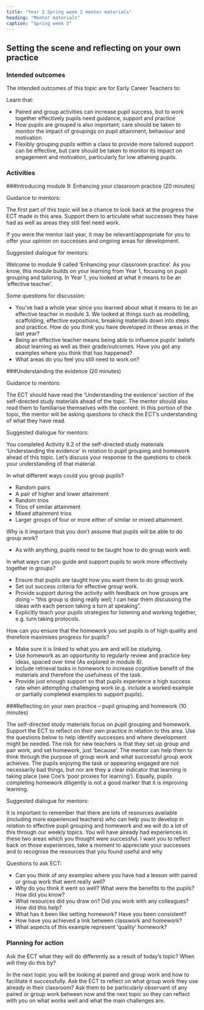 ```yaml
---
title: "Year 2 Spring week 2 mentor materials"
heading: "Mentor materials"
caption: "Spring week 2"
---
```


## Setting the scene and reflecting on your own practice

### Intended outcomes

The intended outcomes of this topic are for Early Career Teachers to:

Learn that:

- Paired and group activities can increase pupil success, but to work together effectively pupils need guidance, support and practice
- How pupils are grouped is also important; care should be taken to monitor the impact of groupings on pupil attainment, behaviour and motivation
- Flexibly grouping pupils within a class to provide more tailored support can be effective, but care should be taken to monitor its impact on engagement and motivation, particularly for low attaining pupils.

### Activities

###Introducing module 9: Enhancing your classroom practice (20 minutes)

Guidance to mentors:

The first part of this topic will be a chance to look back at the progress the ECT made in this area. Support them to articulate what successes they have had as well as areas they still feel need work.

If you were the mentor last year, it may be relevant/appropriate for you to offer your opinion on successes and ongoing areas for development.

Suggested dialogue for mentors:

Welcome to module 9 called ‘Enhancing your classroom practice’. As you know, this module builds on your learning from Year 1, focusing on pupil grouping and tailoring. In Year 1, you looked at what it means to be an ‘effective teacher’.

Some questions for discussion:

- You’ve had a whole year since you learned about what it means to be an effective teacher in module 3. We looked at things such as modelling, scaffolding, effective expositions, breaking materials down into steps and practice. How do you think you have developed in these areas in the last year?
- Being an effective teacher means being able to influence pupils’ beliefs about learning as well as their grade/outcomes. Have you got any examples where you think that has happened?
- What areas do you feel you still need to work on?  


###Understanding the evidence (20 minutes)

Guidance to mentors:

The ECT should have read the ‘Understanding the evidence’ section of the self-directed study materials ahead of the topic. The mentor should also read them to familiarise themselves with the content. In this portion of the topic, the mentor will be asking questions to check the ECT’s understanding of what they have read.

Suggested dialogue for mentors:

You completed Activity 9.2 of the self-directed study materials ‘Understanding the evidence' in relation to pupil grouping and homework ahead of this topic. Let’s discuss your response to the questions to check your understanding of that material.

In what different ways could you group pupils?

- Random pairs
- A pair of higher and lower attainment
- Random trios
- Trios of similar attainment
- Mixed attainment trios
- Larger groups of four or more either of similar or mixed attainment.

Why is it important that you don’t assume that pupils will be able to do group work?

- As with anything, pupils need to be taught how to do group work well.

In what ways can you guide and support pupils to work more effectively together in groups?

- Ensure that pupils are taught how you want them to do group work.
- Set out success criteria for effective group work.
- Provide support during the activity with feedback on how groups are doing – “this group is doing really well; I can hear them discussing the ideas with each person taking a turn at speaking”.
- Explicitly teach your pupils strategies for listening and working together, e.g. turn taking protocols.

How can you ensure that the homework you set pupils is of high quality and therefore maximises progress for pupils?

- Make sure it is linked to what you are and will be studying.
- Use homework as an opportunity to regularly review and practice key ideas, spaced over time (As explored in module 8).
- Include retrieval tasks in homework to increase cognitive benefit of the materials and therefore the usefulness of the task.
- Provide just enough support so that pupils experience a high success rate when attempting challenging work (e.g. include a worked example or partially completed examples to support pupils).

###Reflecting on your own practice – pupil grouping and homework (10 minutes)

The self-directed study materials focus on pupil grouping and homework. Support the ECT to reflect on their own practice in relation to this area. Use the questions below to help identify successes and where development might be needed. The risk for new teachers is that they set up group and pair work, and set homework, just ‘because’. The mentor can help them to think through the purpose of group work and what successful group work achieves. The pupils enjoying the task or appearing engaged are not necessarily bad things, but nor are they a clear indicator that learning is taking place (see Coe’s ‘poor proxies for learning’). Equally, pupils completing homework diligently is not a good marker that it is improving learning.

Suggested dialogue for mentors:

It is important to remember that there are lots of resources available (including more experienced teachers) who can help you to develop in relation to effective pupil grouping and homework and we will do a lot of this through our weekly topics. You will have already had experiences in these two areas which you thought were successful. I want you to reflect back on those experiences, take a moment to appreciate your successes and to recognise the resources that you found useful and why

Questions to ask ECT:

- Can you think of any examples where you have had a lesson with paired or group work that went really well?
- Why do you think it went so well? What were the benefits to the pupils? How did you know?
- What resources did you draw on? Did you work with any colleagues? How did this help?
- What has it been like setting homework? Have you been consistent?
- How have you achieved a link between classwork and homework?
- What aspects of this example represent ‘quality’ homework?

### Planning for action

Ask the ECT what they will do differently as a result of today’s topic? When will they do this by?

In the next topic you will be looking at paired and group work and how to facilitate it successfully. Ask the ECT to reflect on what group work they use already in their classroom? Ask them to be particularly observant of any paired or group work between now and the next topic so they can reflect with you on what works well and what the main challenges are.
